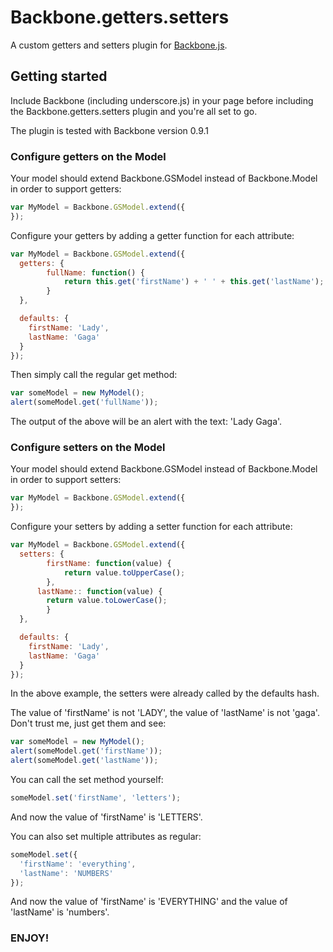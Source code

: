 # Backbone.getters.setters

A custom getters and setters plugin for [Backbone.js](http://documentcloud.github.com/backbone).

## Getting started

Include Backbone (including underscore.js) in your page before including the Backbone.getters.setters plugin and you're all set to go.

The plugin is tested with Backbone version 0.9.1

### Configure getters on the Model

Your model should extend Backbone.GSModel instead of Backbone.Model in order to support getters:

```js
var MyModel = Backbone.GSModel.extend({
});
```

Configure your getters by adding a getter function for each attribute:

```js
var MyModel = Backbone.GSModel.extend({
  getters: {
  		fullName: function() {
		    return this.get('firstName') + ' ' + this.get('lastName');
	    }
  },

  defaults: {
    firstName: 'Lady',
    lastName: 'Gaga'
  }
});
```

Then simply call the regular get method:

```js
var someModel = new MyModel();
alert(someModel.get('fullName'));
```

The output of the above will be an alert with the text: 'Lady Gaga'.

### Configure setters on the Model

Your model should extend Backbone.GSModel instead of Backbone.Model in order to support setters:

```js
var MyModel = Backbone.GSModel.extend({
});
```

Configure your setters by adding a setter function for each attribute:

```js
var MyModel = Backbone.GSModel.extend({
  setters: {
    	firstName: function(value) {
		    return value.toUpperCase();
	    },
      lastName:: function(value) {
  	    return value.toLowerCase();
	    }
  },

  defaults: {
    firstName: 'Lady',
    lastName: 'Gaga'
  }
});
```

In the above example, the setters were already called by the defaults hash.

The value of 'firstName' is not 'LADY', the value of 'lastName' is not 'gaga'. Don't trust me, just get them and see:

```js
var someModel = new MyModel();
alert(someModel.get('firstName'));
alert(someModel.get('lastName'));
```

You can call the set method yourself:

```js
someModel.set('firstName', 'letters');
```

And now the value of 'firstName' is 'LETTERS'.

You can also set multiple attributes as regular:

```js
someModel.set({
  'firstName': 'everything',
  'lastName': 'NUMBERS'
});
```

And now the value of 'firstName' is 'EVERYTHING' and the value of 'lastName' is 'numbers'.

### ENJOY!